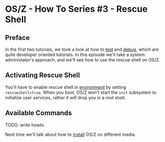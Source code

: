 OS/Z - How To Series #3 - Rescue Shell
======================================

Preface
-------

In the first two tutorials, we took a look at how to [test](https://github.com/bztsrc/osz/blob/master/docs/howto1-testing.md)
and [debug](https://github.com/bztsrc/osz/blob/master/docs/howto2-debug.md), which are quite developer oriented tutorials. In this episode we'll take a system administator's approach, and we'll see how to use the rescue shell on OS/Z.

Activating Rescue Shell
-----------------------

You'll have to enable rescue shell in [environment](https://github.com/bztsrc/osz/blob/master/etc/etc/sys/config) by setting `rescueshell=true`. When you boot, OS/Z won't start the `init` subsystem to initialize user services, rather it will drop you
in a root shell.

Available Commands
------------------

TODO: write howto

Next time we'll talk about how to [install](https://github.com/bztsrc/osz/blob/master/docs/howto4-install.md) OS/Z on different media.
